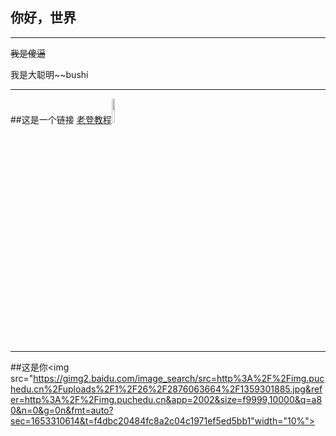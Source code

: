 ## 你好，世界
***
~~我是傻逼~~


我是大聪明~~bushi
***

##这是一个链接 [老登教程](https://www.runoob.com)<img src="http://static.runoob.com/images/runoob-logo.png" width="10%">



***

##这是你<img src="https://gimg2.baidu.com/image_search/src=http%3A%2F%2Fimg.puchedu.cn%2Fuploads%2F1%2F26%2F2876063664%2F1359301885.jpg&refer=http%3A%2F%2Fimg.puchedu.cn&app=2002&size=f9999,10000&q=a80&n=0&g=0n&fmt=auto?sec=1653310614&t=f4dbc20484fc8a2c04c1971ef5ed5bb1"width="10%">

